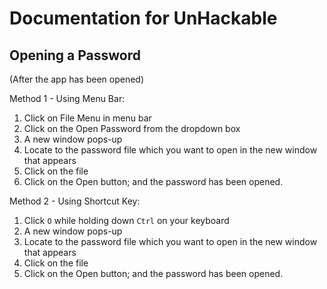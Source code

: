 # Documentation for UnHackable

## Opening a Password
(After the app has been opened)

Method 1 - Using Menu Bar:
  
  1. Click on File Menu in menu bar
  2. Click on the Open Password from the dropdown box
  3. A new window pops-up
  4. Locate to the password file which you want to open in the new window that appears
  5. Click on the file
  6. Click on the Open button; and the password has been opened.
  
Method 2 - Using Shortcut Key:

  1. Click `O` while holding down `Ctrl` on your keyboard
  2. A new window pops-up
  3. Locate to the password file which you want to open in the new window that appears
  4. Click on the file
  5. Click on the Open button; and the password has been opened.
